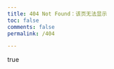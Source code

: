```yaml
---
title: 404 Not Found：该页无法显示
toc: false
comments: false
permalink: /404

---
```




<!DOCTYPE html>
<html>
    <head>
         <meta charset="UTF-8" />
         <title>404</title>                                                                                                                                        
    </head>
    <body>
         <script type="text/javascript" src="//qzonestyle.gtimg.cn/qzone/hybrid/app/404/search_children.js" homePageName="返回首页" homePageUrl="https://blog.penghesheng.cn"></script>
true</body>
</html>